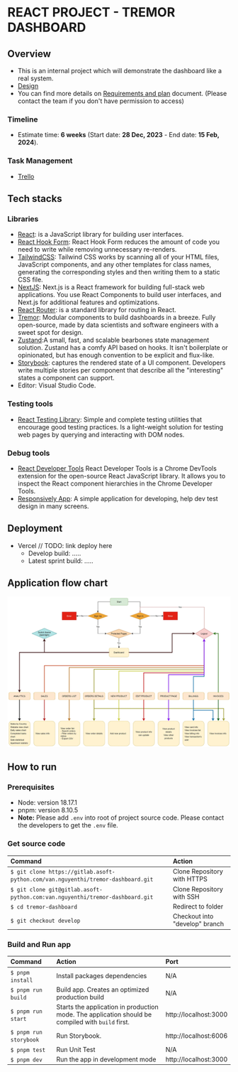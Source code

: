 # **REACT PROJECT - TREMOR DASHBOARD**

## Overview

- This is an internal project which will demonstrate the dashboard like a real system.
- [Design](https://demos.creative-tim.com/nextjs-material-dashboard-pro/dashboards/analytics)
- You can find more details on [Requirements and plan](https://docs.google.com/document/d/1AOGXX2PbQ1fzuvY2w9G-IrFAWZRk3WjG4GszbrT4bFU/edit) document. (Please contact the team if you don't have permission to access)

### Timeline

- Estimate time: **6 weeks** (Start date: **28 Dec, 2023** - End date: **15 Feb, 2024**).

### Task Management

- [Trello](https://trello.com/b/zopSAsHB/tremor-dashboard-tasks)

## Tech stacks

### Libraries

- [React](https://react.dev/learn): is a JavaScript library for building user interfaces.
- [React Hook Form](https://react-hook-form.com/): React Hook Form reduces the amount of code you need to write while removing unnecessary re-renders.
- [TailwindCSS](https://tailwindcss.com/): Tailwind CSS works by scanning all of your HTML files, JavaScript components, and any other templates for class names, generating the corresponding styles and then writing them to a static CSS file.
- [NextJS](https://nextjs.org/): Next.js is a React framework for building full-stack web applications. You use React Components to build user interfaces, and Next.js for additional features and optimizations.
- [React Router](https://v5.reactrouter.com/web/guides/quick-start): is a standard library for routing in React.
- [Tremor](https://www.tremor.so/): Modular components to build dashboards in a breeze. Fully open-source, made by data scientists and software engineers with a sweet spot for design.
- [Zustand](https://github.com/pmndrs/zustand):A small, fast, and scalable bearbones state management solution. Zustand has a comfy API based on hooks. It isn't boilerplate or opinionated, but has enough convention to be explicit and flux-like.
- [Storybook](https://storybook.js.org/): captures the rendered state of a UI component. Developers write multiple stories per component that describe all the "interesting" states a component can support.
- Editor: Visual Studio Code.

### Testing tools

- [React Testing Library](https://testing-library.com/): Simple and complete testing utilities that encourage good testing practices. Is a light-weight solution for testing web pages by querying and interacting with DOM nodes.

### Debug tools

- [React Developer Tools](https://chrome.google.com/webstore/detail/react-developer-tools/fmkadmapgofadopljbjfkapdkoienihi) React Developer Tools is a Chrome DevTools extension for the open-source React JavaScript library. It allows you to inspect the React component hierarchies in the Chrome Developer Tools.
- [Responsively App](https://responsively.app/): A simple application for developing, help dev test design in many screens.

## Deployment

- Vercel // TODO: link deploy here
  - Develop build: .....
  - Latest sprint build: .....

## Application flow chart

![Flow App Tremor Dashboard](./public/assets/images/flow-app.webp)

## How to run

### Prerequisites

- Node: version 18.17.1
- pnpm: version 8.10.5
- **Note:** Please add `.env` into root of project source code. Please contact the developers to get the `.env` file.

### Get source code

| Command                                                                         | Action                         |
| :-------------------------------------------------------------------------------| :----------------------------  |
| `$ git clone https://gitlab.asoft-python.com/van.nguyenthi/tremor-dashboard.git`| Clone Repository with HTTPS    |
| `$ git clone git@gitlab.asoft-python.com:van.nguyenthi/tremor-dashboard.git`    | Clone Repository with SSH      |
| `$ cd tremor-dashboard`                                                         | Redirect to folder             |
| `$ git checkout develop`                                                        | Checkout into "develop" branch |


### Build and Run app

| Command                | Action                                                                                           | Port                  |
| :--------------------- | :------------------------------------------------------------------------------------------------|:--------------------- |
| `$ pnpm install`       | Install packages dependencies                                                                    | N/A                   |
| `$ pnpm run build`     | Build app. Creates an optimized production build                                                 | N/A                   |
| `$ pnpm run start`     | Starts the application in production mode. The application should be compiled with `build` first.| http://localhost:3000 |
| `$ pnpm run storybook` | Run Storybook.                                                                                   | http://localhost:6006 |
| `$ pnpm test`          | Run Unit Test                                                                                    | N/A                   |
| `$ pnpm dev`           | Run the app in development mode                                                                  | http://localhost:3000 |

